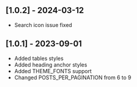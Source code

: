 ## [1.0.2] - 2024-03-12
- Search icon issue fixed

## [1.0.1] - 2023-09-01
- Added tables styles
- Added heading anchor styles
- Added THEME_FONTS support
- Changed POSTS_PER_PAGINATION from 6 to 9